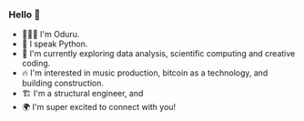 ### Hello 👋
* 👨🏾‍💻 I'm Oduru.
* 🐍 I speak Python.
* 🔭 I'm currently exploring data analysis, scientific computing and creative coding.
* 🔥 I'm interested in music production, bitcoin as a technology, and building construction.
* 🏗️ I'm a structural engineer, and
* 🌍 I'm super excited to connect with you!
<!--
**odrru/odrru** is a ✨ _special_ ✨ repository because its `README.md` (this file) appears on your GitHub profile.

Here are some ideas to get you started:

- 🔭 I’m currently working on ...
- 🌱 I’m currently learning ...
- 👯 I’m looking to collaborate on ...
- 🤔 I’m looking for help with ...
- 💬 Ask me about ...
- 📫 How to reach me: ...
- 😄 Pronouns: ...
- ⚡ Fun fact: ...
-->
